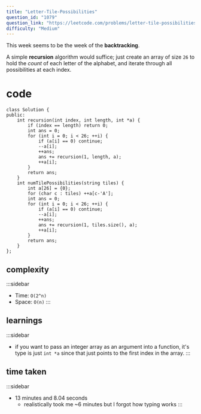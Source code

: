 ```yaml
---
title: "Letter-Tile-Possibilities"
question_id: "1079"
question_link: "https://leetcode.com/problems/letter-tile-possibilities/"
difficulty: "Medium"
---
```


This week seems to be the week of the **backtracking**.

A simple **recursion** algorithm would suffice; just create an array of size `26` to hold the *count* of each letter of the alphabet,
and iterate through all possibilities at each index.

# cod<span>e</span>

```{.cpp}
class Solution {
public:
    int recursion(int index, int length, int *a) {
        if (index == length) return 0;
        int ans = 0;
        for (int i = 0; i < 26; ++i) {
            if (a[i] == 0) continue;
            --a[i];
            ++ans;
            ans += recursion(1, length, a);
            ++a[i];
        }
        return ans;
    }
    int numTilePossibilities(string tiles) {
        int a[26] = {0};
        for (char c : tiles) ++a[c-'A'];
        int ans = 0;
        for (int i = 0; i < 26; ++i) {
            if (a[i] == 0) continue;
            --a[i];
            ++ans;
            ans += recursion(1, tiles.size(), a);
            ++a[i];
        }
        return ans;
    }
};
```

## complexit<span>y</span>

:::sidebar
- Time: `O(2^n)`
- Space: `O(n)`
:::

## learning<span>s</span>

:::sidebar
- if you want to pass an integer array as an argument into a function, it's type is just `int *a` since that just points to the first index in the array.
:::

## time take<span>n</span>

:::sidebar
- 13 minutes and 8.04 seconds
    - realistically took me ~6 minutes but I forgot how typing works
:::
